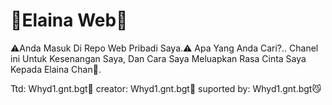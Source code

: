 # 🌼Elaina Web🌼
⚠️Anda Masuk Di Repo Web Pribadi Saya.⚠️
Apa Yang Anda Cari?..
Chanel ini Untuk Kesenangan Saya, Dan Cara Saya Meluapkan Rasa Cinta Saya Kepada Elaina Chan🤤.


Ttd: Whyd1.gnt.bgt👹
creator: Whyd1.gnt.bgt💋
suported by: Whyd1.gnt.bgt😼
